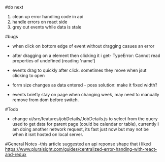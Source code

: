 #do next
1. clean up error handling code in api
2. handle errors on react side
3. grey out events while data is stale


#bugs

- when click on bottom edge of event without dragging casues an error

- after dragging on a element then clicking it i get- TypeError: Cannot read properties 
of undefined (reading 'name')

- events drag to quickly after click. sometimes they move when jsut clicking to open

- form size changes as data entered - poss solution: make it fixed width?
- events briefly stay on page when changing week, may need to manually remove from dom before switch.

#Todo
- change ui/src/features/jobDetails/JobDetails.js to select from the query used to get data for parent page 
(could be calendar or table), currently
i am doing another network request, its fast just now but may not be when it isnt hosted on 
local server. 


#General Notes
-this article suggested an api reponse shape that i liked  
https://www.pluralsight.com/guides/centralized-error-handing-with-react-and-redux